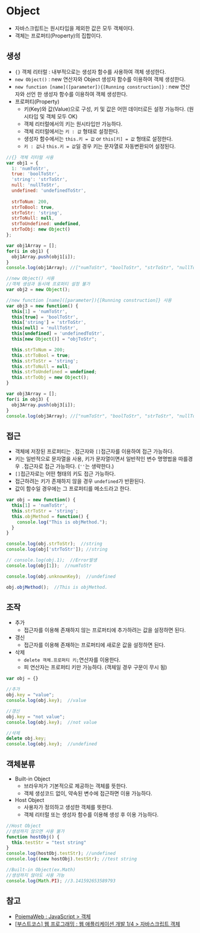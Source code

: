 # Object
- 자바스크립트는 원시타입을 제외한 값은 모두 객체이다.
- 객체는 프로퍼티(Property)의 집합이다.

## 생성
- `{}` 객체 리터럴 : 내부적으로는 생성자 함수를 사용하여 객체 생성한다.
- `new Object()` : new 연산자와 Object 생성자 함수를 이용하여 객체 생성한다.
- `new function [name]([parameter]){[Running construction]}` : new 연산자와 선언 한 생성자 함수를 이용하여 객체 생성한다.
- 프로퍼티(Property)
  - 키(Key)와 값(Value)으로 구성, 키 및 값은 어떤 데이터로든 설정 가능하다. (원시타입 및 객체 모두 OK)
  - 객체 리터럴에서의 키는 원시타입만 가능하다.
  - 객체 리터럴에서는 `키 : 값` 형태로 설정한다.
  - 생성자 함수에서는 `this.키 = 값` or `this[키] = 값` 형태로 설정한다.
  - `키 : 값`나 `this.키 = 값`일 경우 키는 문자열로 자동변환되어 설정된다.
```JavaScript
//{} 객체 리터럴 사용
var obj1 = {
  1: 'numToStr',
  true: 'boolToStr',
  'string': 'strToStr',
  null: 'nullToStr',
  undefined: 'undefinedToStr',
  
  strToNum: 200,
  strToBool: true,
  strToStr: 'string',
  strToNull: null,
  strToUndefined: undefined,
  strToObj: new Object()
};

var obj1Array = [];
for(i in obj1) {
  obj1Array.push(obj1[i]);
}
console.log(obj1Array); //["numToStr", "boolToStr", "strToStr", "nullToStr", "undefinedToStr", 200, true, "string", null, undefined, {…}]

//new Object() 사용
//객체 생성과 동시에 프로퍼티 설정 불가
var obj2 = new Object();

//new function [name]([parameter]){[Running construction]} 사용
var obj3 = new function() {
  this[1] = 'numToStr',
  this[true] = 'boolToStr',
  this['string'] = 'strToStr',
  this[null] = 'nullToStr',
  this[undefined] = 'undefinedToStr',
  this[new Object()] = "objToStr";

  this.strToNum = 200;
  this.strToBool = true;
  this.strToStr = 'string';
  this.strToNull = null;
  this.strToUndefined = undefined;
  this.strToObj = new Object();
}

var obj3Array = [];
for(i in obj3) {
  obj3Array.push(obj3[i]);
}
console.log(obj3Array); //["numToStr", "boolToStr", "strToStr", "nullToStr", "undefinedToStr", "objToStr", 200, true, "string", null, undefined, {…}]
```

## 접근
- 객체에 저장된 프로퍼티는 `.`접근자와 `[]`접근자를 이용하여 접근 가능하다.
- 키는 일반적으로 문자열을 사용, 키가 문자열이면서 일반적인 변수 명명법을 따를경우 `.`접근자로 접근 가능하다. (`''`는 생략한다.)
- `[]`접근자로는 어떤 형태의 키도 접근 가능하다.
- 접근하려는 키가 존재하지 않을 경우 `undefined`가 반환된다.
- 값이 함수일 경우에는 그 프로퍼티를 메소드라고 한다.
```JavaScript
var obj = new function() {
  this[1] = 'numToStr',
  this.strToStr = 'string';
  this.objMethod = function() {
    console.log("This is objMethod.");
  }
}

console.log(obj.strToStr);  //string
console.log(obj['strToStr']); //string

// console.log(obj.1);  //Error발생
console.log(obj[1]);  //numToStr

console.log(obj.unknownKey);  //undefined

obj.objMethod();  //This is objMethod.
```

## 조작
- 추가
  - 접근자를 이용해 존재하지 않는 프로퍼티에 추가하려는 값을 설정하면 된다. 
- 갱신
  - 접근자를 이용해 존재하는 프로퍼티에 새로운 값을 설정하면 된다.
- 삭제
  - `delete 객체.프로퍼티 키;`연산자를 이용한다.
  - 피 연산자는 프로퍼티 키만 가능하다. (객체일 경우 구문이 무시 됨)
```JavaScript
var obj = {}

//추가
obj.key = "value";
console.log(obj.key);  //value

//갱신
obj.key = "not value";
console.log(obj.key);  //not value

//삭제
delete obj.key;
console.log(obj.key);  //undefined
```

## 객체분류
- Built-in Object
  - 브라우저가 기본적으로 제공하는 객체를 뜻한다.
  - 객체 생성코드 없이, 약속된 변수에 접근하면 이용 가능하다.
- Host Object
  - 사용자가 정의하고 생성한 객체를 뜻한다.
  - 객체 리터럴 또는 생성자 함수를 이용해 생성 후 이용 가능하다.
```JavaScript
//Host Object
//생성하지 않으면 사용 불가
function hostObj() {
  this.testStr = "test string"
}
console.log(hostObj.testStr); //undefined
console.log((new hostObj).testStr); //test string

//Built-in Object(ex.Math)
//생성하지 않아도 사용 가능
console.log(Math.PI); //3.141592653589793
```

## 참고
- [PoiemaWeb : JavaScript > 객체](https://poiemaweb.com/js-object)
- [[부스트코스] 웹 프로그래밍 : 웹 애플리케이션 개발 1/4 > 자바스크립트 객체](https://www.edwith.org/boostcourse-web)